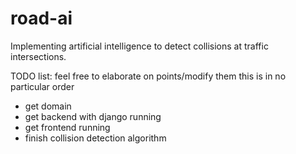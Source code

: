 # road-ai
Implementing artificial intelligence to detect collisions at traffic intersections.

TODO list:
feel free to elaborate on points/modify them
this is in no particular order

- get domain 
- get backend with django running
- get frontend running
- finish collision detection algorithm
